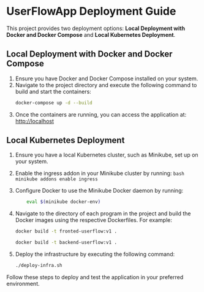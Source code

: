 # UserFlowApp Deployment Guide

This project provides two deployment options: **Local Deployment with Docker and Docker Compose** and **Local Kubernetes Deployment**.

## Local Deployment with Docker and Docker Compose

1. Ensure you have Docker and Docker Compose installed on your system.
2. Navigate to the project directory and execute the following command to build and start the containers:
    ```bash
    docker-compose up -d --build
    ```
3. Once the containers are running, you can access the application at:
    [http://localhost](http://localhost)

## Local Kubernetes Deployment
1. Ensure you have a local Kubernetes cluster, such as Minikube, set up on your system.
2. Enable the ingress addon in your Minikube cluster by running:
        ```bash
        minikube addons enable ingress
        ```
3. Configure Docker to use the Minikube Docker daemon by running:
    ```bash
        eval $(minikube docker-env)    
    ```
4. Navigate to the directory of each program in the project and build the Docker images using the respective Dockerfiles. For example:
    ```bash
    docker build -t fronted-userflow:v1 .
    ```

    ```bash
    docker build -t backend-userflow:v1 .
    ```
   
5. Deploy the infrastructure by executing the following command:
    ```bash
    ./deploy-infra.sh
    ```

Follow these steps to deploy and test the application in your preferred environment.